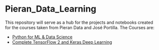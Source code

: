 # Pieran_Data_Learning
This repository will serve as a hub for the projects and notebooks created for the courses taken from Pieran Data and José Portilla.
The Courses are:
- [Python for ML & Data Science](https://www.udemy.com/course/python-for-machine-learning-data-science-masterclass/)
- [Complete TensorFlow 2 and Keras Deep Learning](https://www.udemy.com/course/complete-tensorflow-2-and-keras-deep-learning-bootcamp/)
